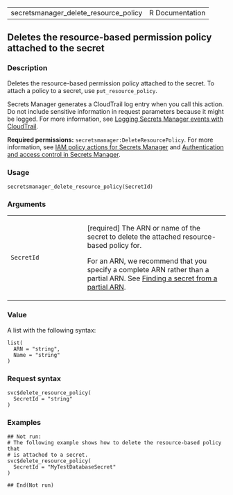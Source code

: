 <table style="width: 100%;">
<tbody>
<tr class="odd">
<td>secretsmanager_delete_resource_policy</td>
<td style="text-align: right;">R Documentation</td>
</tr>
</tbody>
</table>

## Deletes the resource-based permission policy attached to the secret

### Description

Deletes the resource-based permission policy attached to the secret. To
attach a policy to a secret, use `put_resource_policy`.

Secrets Manager generates a CloudTrail log entry when you call this
action. Do not include sensitive information in request parameters
because it might be logged. For more information, see [Logging Secrets
Manager events with
CloudTrail](https://docs.aws.amazon.com/secretsmanager/latest/userguide/monitoring-cloudtrail.html).

**Required permissions:** `secretsmanager:DeleteResourcePolicy`. For
more information, see [IAM policy actions for Secrets
Manager](https://docs.aws.amazon.com/secretsmanager/latest/userguide/reference_iam-permissions.html#reference_iam-permissions_actions)
and [Authentication and access control in Secrets
Manager](https://docs.aws.amazon.com/secretsmanager/latest/userguide/auth-and-access.html).

### Usage

    secretsmanager_delete_resource_policy(SecretId)

### Arguments

<table>
<colgroup>
<col style="width: 35%" />
<col style="width: 65%" />
</colgroup>
<tbody>
<tr class="odd">
<td><code
id="secretsmanager_delete_resource_policy_:_SecretId">SecretId</code></td>
<td><p>[required] The ARN or name of the secret to delete the attached
resource-based policy for.</p>
<p>For an ARN, we recommend that you specify a complete ARN rather than
a partial ARN. See <a
href="https://docs.aws.amazon.com/secretsmanager/latest/userguide/troubleshoot.html#ARN_secretnamehyphen">Finding
a secret from a partial ARN</a>.</p></td>
</tr>
</tbody>
</table>

### Value

A list with the following syntax:

    list(
      ARN = "string",
      Name = "string"
    )

### Request syntax

    svc$delete_resource_policy(
      SecretId = "string"
    )

### Examples

    ## Not run: 
    # The following example shows how to delete the resource-based policy that
    # is attached to a secret.
    svc$delete_resource_policy(
      SecretId = "MyTestDatabaseSecret"
    )

    ## End(Not run)
